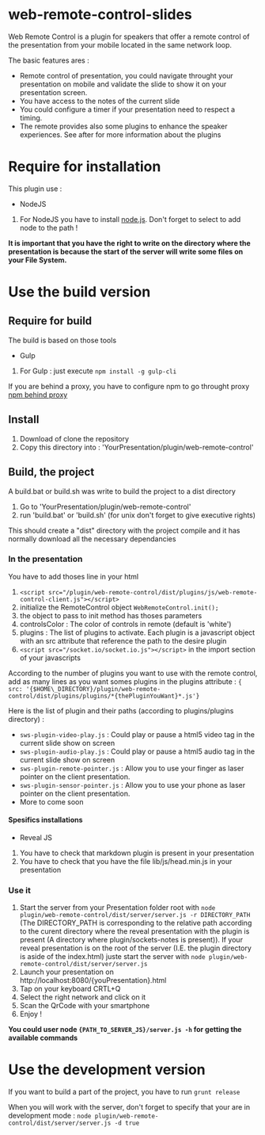 web-remote-control-slides
======================

Web Remote Control is a plugin for speakers that offer a remote control of the presentation from your mobile located in the same network loop.

The basic features ares : 

* Remote control of presentation, you could navigate throught your presentation on mobile and validate the slide to show it on your presentation screen.
* You have access to the notes of the current slide
* You could configure a timer if your presentation need to respect a timing.
* The remote provides also some plugins to enhance the speaker experiences. See after for more information about the plugins


# Require for installation

This plugin use : 

 * NodeJS
 

1. For NodeJS you have to install [node.js](http://nodejs.org/download/). Don't forget to select to add node to the path ! 


**It is important that you have the right to write on the directory where the presentation is because the start of the server will write some files on your File System.**

# Use the build version

## Require for build

The build is based on those tools

 * Gulp

1. For Gulp : just execute ```npm install -g gulp-cli``` 

If you are behind a proxy, you have to configure npm to go throught proxy [npm behind proxy](http://jjasonclark.com/how-to-setup-node-behind-web-proxy) 

## Install

1. Download of clone the repository
2. Copy this directory into : 'YourPresentation/plugin/web-remote-control'

## Build, the project

A build.bat or build.sh was write to build the project to a dist directory

1. Go to 'YourPresentation/plugin/web-remote-control'
2. run 'build.bat' or 'build.sh' (for unix don't forget to give executive rights)

This should create a "dist" directory with the project compile and it has normally download all the necessary dependancies


### In the presentation

You have to add thoses line in your html

1. ```<script src="/plugin/web-remote-control/dist/plugins/js/web-remote-control-client.js"></script>``` 
2. initialize the RemoteControl object ```WebRemoteControl.init();```
3. the object to pass to init method has thoses parameters
 1. controlsColor : The color of controls in remote (default is 'white')
 2. plugins : The list of plugins to activate. Each plugin is a javascript object with an src attribute that reference the path to the desire plugin
4. ```<script src="/socket.io/socket.io.js"></script>``` in the import section of your javascripts

According to the number of plugins you want to use with the remote control, add as many lines as you want somes plugins in the plugins attribute : 
 ```{ src: '{$HOME\_DIRECTORY}/plugin/web-remote-control/dist/plugins/plugins/*{thePluginYouWant}*.js'}``` 

Here is the list of plugin and their paths (according to plugins/plugins directory) : 

 * ```sws-plugin-video-play.js``` : Could play or pause a html5 video tag in the current slide show on screen
 * ```sws-plugin-audio-play.js``` : Could play or pause a html5 audio tag in the current slide show on screen
 * ```sws-plugin-remote-pointer.js``` : Allow you to use your finger as laser pointer on the client presentation.
 * ```sws-plugin-sensor-pointer.js``` : Allow you to use your phone as laser pointer on the client presentation.
 *  More to come soon

#### Spesifics installations

* Reveal JS
1. You have to check that markdown plugin is present in your presentation
2. You have to check that you have the file lib/js/head.min.js in your presentation



### Use it

1. Start the server from your Presentation folder root with ```node plugin/web-remote-control/dist/server/server.js -r DIRECTORY_PATH``` (The DIRECTORY\_PATH is corresponding to the relative path according to the curent directory where the reveal presentation with the plugin is present (A directory where plugin/sockets-notes is present)). If your reveal presentation is on the root of the server (I.E. the plugin directory is aside of the index.html) juste start the server with ```node plugin/web-remote-control/dist/server/server.js```
2. Launch your presentation on http://localhost:8080/{youPresentation}.html
2. Tap on your keyboard CRTL+Q
3. Select the right network and click on it
4. Scan the QrCode with your smartphone
5. Enjoy ! 


**You could user node ```{PATH_TO_SERVER_JS}/server.js -h``` for getting the available commands**

# Use the development version

If you want to build a part of the project, you have to run ```grunt release```

When you will work with the server, don't forget to specify that your are in development mode : ```node plugin/web-remote-control/dist/server/server.js -d true```



